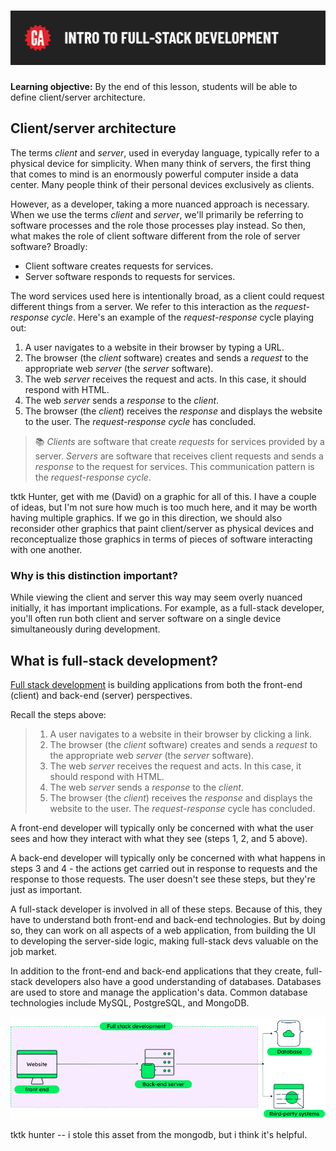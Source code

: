 # ![Intro to Full Stack Development - Client/Server Architecture and Full-Stack Development](./assets/hero.png)

**Learning objective:** By the end of this lesson, students will be able to define client/server architecture.

## Client/server architecture

The terms *client* and *server*, used in everyday language, typically refer to a physical device for simplicity. When many think of servers, the first thing that comes to mind is an enormously powerful computer inside a data center. Many people think of their personal devices exclusively as clients.

However, as a developer, taking a more nuanced approach is necessary. When we use the terms *client* and *server*, we'll primarily be referring to software processes and the role those processes play instead. So then, what makes the role of client software different from the role of server software? Broadly:

- Client software creates requests for services.
- Server software responds to requests for services.

The word services used here is intentionally broad, as a client could request different things from a server. We refer to this interaction as the *request-response cycle*. Here's an example of the *request-response* cycle playing out:

1. A user navigates to a website in their browser by typing a URL.
2. The browser (the *client* software) creates and sends a *request* to the appropriate web *server* (the *server* software).
3. The web *server* receives the request and acts. In this case, it should respond with HTML.
4. The web *server* sends a *response* to the *client*.
5. The browser (the *client*) receives the *response* and displays the website to the user. The *request-response cycle* has concluded.

> 📚 *Clients* are software that create *requests* for services provided by a server. *Servers* are software that receives client requests and sends a *response* to the request for services. This communication pattern is the *request-response cycle*.

tktk Hunter, get with me (David) on a graphic for all of this. I have a couple of ideas, but I'm not sure how much is too much here, and it may be worth having multiple graphics. If we go in this direction, we should also reconsider other graphics that paint client/server as physical devices and reconceptualize those graphics in terms of pieces of software interacting with one another.

### Why is this distinction important?

While viewing the client and server this way may seem overly nuanced initially, it has important implications. For example, as a full-stack developer, you'll often run both client and server software on a single device simultaneously during development.

## What is full-stack development?

[Full stack development](https://www.mongodb.com/languages/full-stack-development) is building applications from both the front-end (client) and back-end (server) perspectives.

Recall the steps above:

> 1. A user navigates to a website in their browser by clicking a link.
> 2. The browser (the *client* software) creates and sends a *request* to the appropriate web *server* (the *server* software).
> 3. The web *server* receives the request and acts. In this case, it should respond with HTML.
> 4. The web *server* sends a *response* to the *client*.
> 5. The browser (the *client*) receives the *response* and displays the website to the user. The *request-response* cycle has concluded.

A front-end developer will typically only be concerned with what the user sees and how they interact with what they see (steps 1, 2, and 5 above).

A back-end developer will typically only be concerned with what happens in steps 3 and 4 - the actions get carried out in response to requests and the response to those requests. The user doesn't see these steps, but they're just as important.

A full-stack developer is involved in all of these steps. Because of this, they have to understand both front-end and back-end technologies. But by doing so, they can work on all aspects of a web application, from building the UI to developing the server-side logic, making full-stack devs valuable on the job market.

In addition to the front-end and back-end applications that they create, full-stack developers also have a good understanding of databases. Databases are used to store and manage the application's data. Common database technologies include MySQL, PostgreSQL, and MongoDB.

![Full stack development end to end workflow](./assets/originals/full-stack-mongodb.png)

tktk hunter -- i stole this asset from the mongodb, but i think it's helpful.
